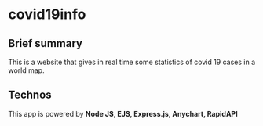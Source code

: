 # covid19info

## Brief summary
This is a website that gives in real time some statistics of covid 19 cases in a world map.

## Technos
This app is powered by **Node JS, EJS, Express.js, Anychart, RapidAPI**
